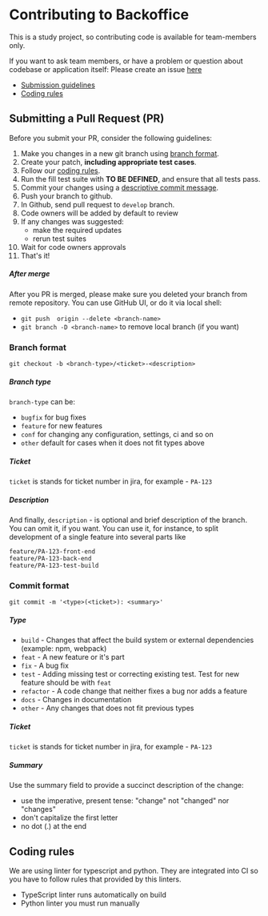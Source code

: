 # Contributing to Backoffice

This is a study project, so contributing code is available for team-members only.

If you want to ask team members, or have a problem or question about codebase or application itself:
Please create an issue [here](https://github.com/ivan-gerasin/project-alpha/issues)

 - [Submission guidelines](#submit)
 - [Coding rules](#rules)

## <a name="submit"></a> Submitting a Pull Request (PR)

Before you submit your PR, consider the following guidelines:
1. Make you changes in a new git branch using [branch format](#branch-format).
2. Create your patch, **including appropriate test cases**.
3. Follow our [coding rules](#rules).
4. Run the fill test suite with **TO BE DEFINED**, and ensure that all tests pass.
5. Commit your changes using a [descriptive commit message](#commit-format).
6. Push your branch to github.
7. In Github, send pull request to `develop` branch.
8. Code owners will be added by default to review
9. If any changes was suggested:
   - make the required updates
   - rerun test suites
10. Wait for code owners approvals
11. That's it!

##### After merge
After you PR is merged, please make sure you deleted your branch from remote repository.
You can use GitHub UI, or do it via local shell:
 - `git push  origin --delete <branch-name>`
 - `git branch -D <branch-name>` to remove local branch (if you want)


### <a name="branch-format"></a> Branch format

```
git checkout -b <branch-type>/<ticket>-<description>
```
##### Branch type
`branch-type` can be:
 - `bugfix` for bug fixes
 - `feature` for new features
 - `conf` for changing any configuration, settings, ci and so on
 - `other` default for cases when it does not fit types above
##### Ticket
`ticket` is stands for ticket number in jira, for example - `PA-123`

##### Description
And finally, `description` - is optional and brief description of the branch.
You can omit it, if you want. You can use it, for instance,
to split development of a single feature into several parts like
```
feature/PA-123-front-end
feature/PA-123-back-end
feature/PA-123-test-build
```

### Commit format
```
git commit -m '<type>(<ticket>): <summary>'
```
##### Type
 - `build` - Changes that affect the build system or external dependencies (example: npm, webpack)
 - `feat` - A new feature or it's part
 - `fix` - A bug fix
 - `test` - Adding missing test or correcting existing test. Test for new feature should be with `feat`
 - `refactor` -  A code change that neither fixes a bug nor adds a feature
 - `docs` - Changes in documentation
 - `other` - Any changes that does not fit previous types

##### Ticket
`ticket` is stands for ticket number in jira, for example - `PA-123`

##### Summary
Use the summary field to provide a succinct description of the change:
- use the imperative, present tense: "change" not "changed" nor "changes"
- don't capitalize the first letter
- no dot (.) at the end


## <a name="rules"></a> Coding rules

We are using linter for typescript and python. They are integrated into CI
so you have to follow rules that provided by this linters.
 - TypeScript linter runs automatically on build
 - Python linter you must run manually 
